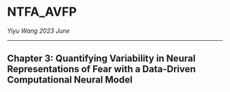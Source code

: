 # NTFA_AVFP

*Yiyu Wang 2023 June*

---
## Chapter 3: Quantifying Variability in Neural Representations of Fear with a Data-Driven Computational Neural Model


